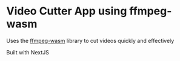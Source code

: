 # Video Cutter App using ffmpeg-wasm

Uses the [ffmpeg-wasm](https://www.npmjs.com/package/@ffmpeg/ffmpeg) library to cut videos quickly and effectively

Built with NextJS
